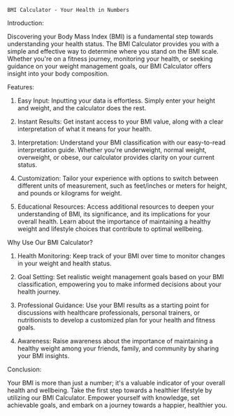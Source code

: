     BMI Calculator - Your Health in Numbers

Introduction:
                                                                                  
Discovering your Body Mass Index (BMI) is a fundamental step towards understanding your health status. 
The BMI Calculator provides you with a simple and effective way to determine where you stand on the BMI scale. 
Whether you're on a fitness journey, monitoring your health, or seeking guidance on your weight management goals, 
our BMI Calculator offers insight into your body composition.

Features:

1) Easy Input: Inputting your data is effortless. Simply enter your height and weight, and the calculator does the rest.

2) Instant Results: Get instant access to your BMI value, along with a clear interpretation of what it means for your health.

3) Interpretation: Understand your BMI classification with our easy-to-read interpretation guide. Whether you're underweight, normal weight, overweight, or obese, our calculator provides clarity on your current status.

4) Customization: Tailor your experience with options to switch between different units of measurement, such as feet/inches or meters for height, and pounds or kilograms for weight.

5) Educational Resources: Access additional resources to deepen your understanding of BMI, its significance, and its implications for your overall health. Learn about the importance of maintaining a healthy weight and lifestyle choices that contribute to optimal wellbeing.

Why Use Our BMI Calculator?

1) Health Monitoring: Keep track of your BMI over time to monitor changes in your weight and health status.

2) Goal Setting: Set realistic weight management goals based on your BMI classification, empowering you to make informed decisions about your health journey.

3) Professional Guidance: Use your BMI results as a starting point for discussions with healthcare professionals, personal trainers, or nutritionists to develop a customized plan for your health and fitness goals.

4) Awareness: Raise awareness about the importance of maintaining a healthy weight among your friends, family, and community by sharing your BMI insights.

  Conclusion:
            
Your BMI is more than just a number; it's a valuable indicator of your overall health and wellbeing. 
Take the first step towards a healthier lifestyle by utilizing our BMI Calculator. 
Empower yourself with knowledge, set achievable goals, and embark on a journey towards a happier, healthier you.

